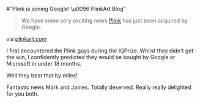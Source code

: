 #"Plink is joining Google! \u0096 PlinkArt Blog"


 <div class="posterous_bookmarklet_entry">
 <blockquote class="posterous_long_quote">We have some very exciting news <a href="http://www.plinkart.com/">Plink</a> has just been acquired by Google.</blockquote>

<div class="posterous_quote_citation">via <a href="http://www.plinkart.com/blog/?p=77">plinkart.com</a></div>
 <p>I first encountered the Plink guys during the IQPrize. Whilst they didn't get the win, I confidently predicted they would be bought by Google or Microsoft in under 18 months.
</p><p>Well they beat that by miles!
</p><p>Fantastic news Mark and James. Totally deserved. Really really delighted for you both.</p></div>
 